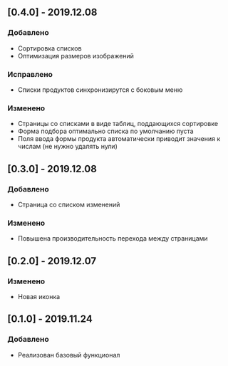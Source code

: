 ## [0.4.0] - 2019.12.08
### Добавлено

- Сортировка списков
- Оптимизация размеров изображений

### Исправлено

- Списки продуктов синхронизирутся с боковым меню 

### Изменено

- Страницы со списками в виде таблиц, поддающихся сортировке 
- Форма подбора оптимально списка по умолчанию пуста 
- Поля ввода формы продукта автоматически приводит значения к числам (не нужно удалять нули)  

## [0.3.0] - 2019.12.08
### Добавлено

- Страница со списком изменений 

### Изменено

- Повышена производительность перехода между страницами

## [0.2.0] - 2019.12.07
### Изменено

- Новая иконка

## [0.1.0] - 2019.11.24
### Добавлено

- Реализован базовый функционал
